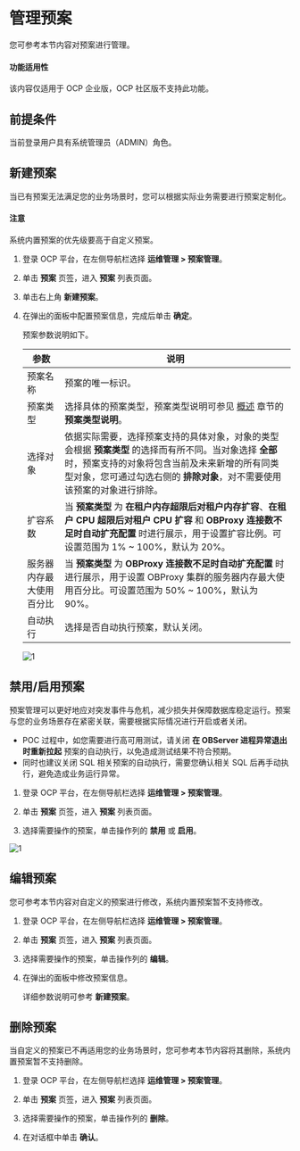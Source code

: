 # 管理预案

您可参考本节内容对预案进行管理。

<main id="notice" type='notice'>
<h4>功能适用性</h4>
<p>该内容仅适用于 OCP 企业版，OCP 社区版不支持此功能。</p>
</main>

## 前提条件

当前登录用户具有系统管理员（ADMIN）角色。

## 新建预案

当已有预案无法满足您的业务场景时，您可以根据实际业务需要进行预案定制化。

<main id="notice" type='notice'>
<h4>注意</h4>
<p>系统内置预案的优先级要高于自定义预案。</p>
</main>

1. 登录 OCP 平台，在左侧导航栏选择 **运维管理 > 预案管理**。

2. 单击 **预案** 页签，进入 **预案** 列表页面。

3. 单击右上角 **新建预案**。

4. 在弹出的面板中配置预案信息，完成后单击 **确定**。

    预案参数说明如下。

    |  参数  |  说明  |
    |--------|---------|
    |  预案名称  |  预案的唯一标识。  |
    |  预案类型  |  选择具体的预案类型，预案类型说明可参见 [概述](100.plans-overview.md) 章节的 **预案类型说明**。 |
    |  选择对象  |  依据实际需要，选择预案支持的具体对象，对象的类型会根据 **预案类型** 的选择而有所不同。当对象选择 **全部** 时，预案支持的对象将包含当前及未来新增的所有同类型对象，您可通过勾选右侧的 **排除对象**，对不需要使用该预案的对象进行排除。  |
    | 扩容系数  | 当 **预案类型** 为 **在租户内存超限后对租户内存扩容**、**在租户 CPU 超限后对租户 CPU 扩容** 和 **OBProxy 连接数不足时自动扩充配置** 时进行展示，用于设置扩容比例。可设置范围为 1% ~ 100%，默认为 20%。|
    | 服务器内存最大使用百分比 | 当 **预案类型** 为 **OBProxy 连接数不足时自动扩充配置** 时进行展示，用于设置 OBProxy 集群的服务器内存最大使用百分比。可设置范围为 50% ~ 100%，默认为 90%。|
    |  自动执行  |  选择是否自动执行预案，默认关闭。 |

    ![1](https://obbusiness-private.oss-cn-shanghai.aliyuncs.com/doc/img/ocp/430/%E6%96%B0%E5%BB%BA%E9%A2%84%E6%A1%88%E6%A8%A1%E6%9D%BF.png)

## 禁用/启用预案

预案管理可以更好地应对突发事件与危机，减少损失并保障数据库稳定运行。预案与您的业务场景存在紧密关联，需要根据实际情况进行开启或者关闭。

* POC 过程中，如您需要进行高可用测试，请关闭 **在 OBServer 进程异常退出时重新拉起** 预案的自动执行，以免造成测试结果不符合预期。
* 同时也建议关闭 SQL 相关预案的自动执行，需要您确认相关 SQL 后再手动执行，避免造成业务运行异常。

1. 登录 OCP 平台，在左侧导航栏选择 **运维管理 > 预案管理**。

2. 单击 **预案** 页签，进入 **预案** 列表页面。

3. 选择需要操作的预案，单击操作列的 **禁用** 或 **启用**。

![1](https://obbusiness-private.oss-cn-shanghai.aliyuncs.com/doc/img/ocp/430/%E7%A6%81%E7%94%A8%E6%A8%A1%E6%9D%BF.png)

## 编辑预案

您可参考本节内容对自定义的预案进行修改，系统内置预案暂不支持修改。

1. 登录 OCP 平台，在左侧导航栏选择 **运维管理 > 预案管理**。

2. 单击 **预案** 页签，进入 **预案** 列表页面。

3. 选择需要操作的预案，单击操作列的 **编辑**。

4. 在弹出的面板中修改预案信息。

    详细参数说明可参考 **新建预案**。

## 删除预案

当自定义的预案已不再适用您的业务场景时，您可参考本节内容将其删除，系统内置预案暂不支持删除。

1. 登录 OCP 平台，在左侧导航栏选择 **运维管理 > 预案管理**。

2. 单击 **预案** 页签，进入 **预案** 列表页面。

3. 选择需要操作的预案，单击操作列的 **删除**。

4. 在对话框中单击 **确认**。
